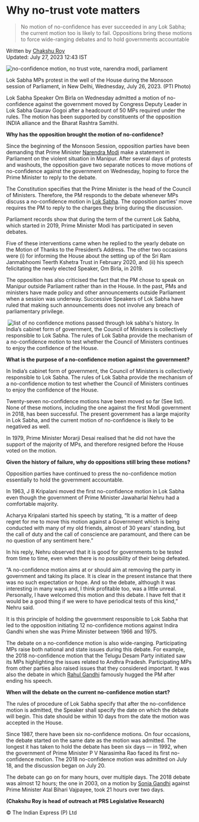 # Why no-trust vote matters

>No motion of no-confidence has ever succeeded in any Lok Sabha; the current motion too is likely to fail. Oppositions bring these motions to force wide-ranging debates and to hold governments accountable

Written by [Chakshu Roy](https://indianexpress.com/profile/columnist/chakshu-roy/)  
Updated: July 27, 2023 12:43 IST

![no-confidence motion, no trust vote, narendra modi, parliament](https://images.indianexpress.com/2023/07/PTI07_26_2023_000186B.jpg?w=640)

Lok Sabha MPs protest in the well of the House during the Monsoon session of Parliament, in New Delhi, Wednesday, July 26, 2023. (PTI Photo)

Lok Sabha Speaker Om Birla on Wednesday admitted a motion of no-confidence against the government moved by Congress Deputy Leader in Lok Sabha Gaurav Gogoi after a headcount of 50 MPs required under the rules. The motion has been supported by constituents of the opposition INDIA alliance and the Bharat Rashtra Samithi.

**Why has the opposition brought the motion of no-confidence?**

Since the beginning of the Monsoon Session, opposition parties have been demanding that Prime Minister [Narendra Modi](https://indianexpress.com/about/narendra-modi/) make a statement in Parliament on the violent situation in Manipur. After several days of protests and washouts, the opposition gave two separate notices to move motions of no-confidence against the government on Wednesday, hoping to force the Prime Minister to reply to the debate.

The Constitution specifies that the Prime Minister is the head of the Council of Ministers. Therefore, the PM responds to the debate whenever MPs discuss a no-confidence motion in [Lok Sabha](https://indianexpress.com/article/india/parliament-monsoon-session-live-updates-rajya-sabha-lok-sabha-8035871/). The opposition parties’ move requires the PM to reply to the charges they bring during the discussion.

Parliament records show that during the term of the current Lok Sabha, which started in 2019, Prime Minister Modi has participated in seven debates.

Five of these interventions came when he replied to the yearly debate on the Motion of Thanks to the President’s Address. The other two occasions were (i) for informing the House about the setting up of the Sri Ram Janmabhoomi Teerth Kshetra Trust in February 2020, and (ii) his speech felicitating the newly elected Speaker, Om Birla, in 2019.

The opposition has also criticised the fact that the PM chose to speak on Manipur outside Parliament rather than in the House. In the past, PMs and ministers have made policy and other announcements outside Parliament when a session was underway. Successive Speakers of Lok Sabha have ruled that making such announcements does not involve any breach of parliamentary privilege.

 ![list of no confidence motions passed through lok sabha's history.](https://images.indianexpress.com/2023/07/no-confidence-motions-history.jpg?resize=600,511) In India’s cabinet form of government, the Council of Ministers is collectively responsible to Lok Sabha. The rules of Lok Sabha provide the mechanism of a no-confidence motion to test whether the Council of Ministers continues to enjoy the confidence of the House.

**What is the purpose of a no-confidence motion against the government?**

In India’s cabinet form of government, the Council of Ministers is collectively responsible to Lok Sabha. The rules of Lok Sabha provide the mechanism of a no-confidence motion to test whether the Council of Ministers continues to enjoy the confidence of the House.

Twenty-seven no-confidence motions have been moved so far (See list). None of these motions, including the one against the first Modi government in 2018, has been successful. The present government has a large majority in Lok Sabha, and the current motion of no-confidence is likely to be negatived as well.

In 1979, Prime Minister Morarji Desai realised that he did not have the support of the majority of MPs, and therefore resigned before the House voted on the motion.

**Given the history of failure, why do oppositions still bring these motions?**

Opposition parties have continued to press the no-confidence motion essentially to hold the government accountable.

In 1963, J B Kripalani moved the first no-confidence motion in Lok Sabha even though the government of Prime Minister Jawaharlal Nehru had a comfortable majority.

Acharya Kripalani started his speech by stating, “It is a matter of deep regret for me to move this motion against a Government which is being conducted with many of my old friends, almost of 30 years’ standing, but the call of duty and the call of conscience are paramount, and there can be no question of any sentiment here.”

In his reply, Nehru observed that it is good for governments to be tested from time to time, even when there is no possibility of their being defeated.

“A no-confidence motion aims at or should aim at removing the party in government and taking its place. It is clear in the present instance that there was no such expectation or hope. And so the debate, although it was interesting in many ways and, I think profitable too, was a little unreal. Personally, I have welcomed this motion and this debate. I have felt that it would be a good thing if we were to have periodical tests of this kind,” Nehru said.

It is this principle of holding the government responsible to Lok Sabha that led to the opposition initiating 12 no-confidence motions against Indira Gandhi when she was Prime Minister between 1966 and 1975.

The debate on a no-confidence motion is also wide-ranging. Participating MPs raise both national and state issues during this debate. For example, the 2018 no-confidence motion that the Telugu Desam Party initiated saw its MPs highlighting the issues related to Andhra Pradesh. Participating MPs from other parties also raised issues that they considered important. It was also the debate in which [Rahul Gandhi](https://indianexpress.com/about/rahul-gandhi/) famously hugged the PM after ending his speech.

**When will the debate on the current no-confidence motion start?**

The rules of procedure of Lok Sabha specify that after the no-confidence motion is admitted, the Speaker shall specify the date on which the debate will begin. This date should be within 10 days from the date the motion was accepted in the House.

Since 1987, there have been six no-confidence motions. On four occasions, the debate started on the same date as the motion was admitted. The longest it has taken to hold the debate has been six days — in 1992, when the government of Prime Minister P V Narasimha Rao faced its first no-confidence motion. The 2018 no-confidence motion was admitted on July 18, and the discussion began on July 20.

The debate can go on for many hours, over multiple days. The 2018 debate was almost 12 hours; the one in 2003, on a motion by [Sonia Gandhi](https://indianexpress.com/about/sonia-gandhi/) against Prime Minister Atal Bihari Vajpayee, took 21 hours over two days.

**(Chakshu Roy is head of outreach at PRS Legislative Research)**

© The Indian Express (P) Ltd